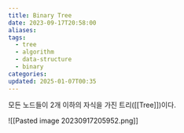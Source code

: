 ```yaml
---
title: Binary Tree
date: 2023-09-17T20:58:00
aliases: 
tags:
  - tree
  - algorithm
  - data-structure
  - binary
categories: 
updated: 2025-01-07T00:35
---
```


모든 노드들이 2개 이하의 자식을 가진 트리([[Tree]])이다.

![[Pasted image 20230917205952.png]]
